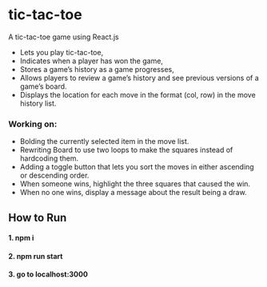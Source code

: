 # tic-tac-toe
A tic-tac-toe game using React.js
* Lets you play tic-tac-toe,
* Indicates when a player has won the game,
* Stores a game’s history as a game progresses,
* Allows players to review a game’s history and see previous versions of a game’s board.
* Displays the location for each move in the format (col, row) in the move history list.

### Working on: 
* Bolding the currently selected item in the move list.
* Rewriting Board to use two loops to make the squares instead of hardcoding them.
* Adding a toggle button that lets you sort the moves in either ascending or descending order.
* When someone wins, highlight the three squares that caused the win.
* When no one wins, display a message about the result being a draw.

## How to Run
#### 1. npm i ####
#### 2. npm run start ####
#### 3. go to localhost:3000 ####
